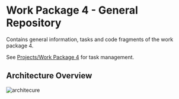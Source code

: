 # Work Package 4 - General Repository

Contains general information, tasks and code fragments of the work package 4.

See [Projects/Work Package 4](https://github.com/orgs/stream-project/projects/1) for task management.

## Architecture Overview

![architecure](https://drive.google.com/uc?id=10F_1zEcmOlwMe0u2n24m-gpRr9SvVIBZ)

  
